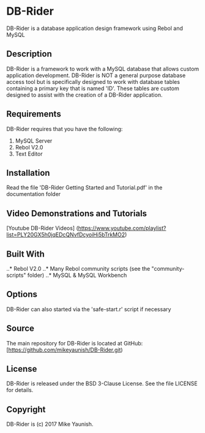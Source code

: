 # DB-Rider

DB-Rider is a database application design framework using Rebol and MySQL

## Description

DB-Rider is a framework to work with a MySQL database that allows custom application development. DB-Rider is NOT a general purpose database access tool but is specifically designed to work with database tables containing a primary key that is named 'ID'. These tables are custom designed to assist with the creation of a DB-Rider application.

## Requirements

DB-Rider requires that you have the following: 
1. MySQL Server  
2. Rebol V2.0
3. Text Editor

## Installation

Read the file  'DB-Rider Getting Started and Tutorial.pdf' in the documentation folder

## Video Demonstrations and Tutorials

[Youtube DB-Rider Videos] (https://www.youtube.com/playlist?list=PLY20GX5h0jqEDcQNvfDcyoiHi5bTrkMO2)


## Built With
..* Rebol V2.0
..* Many Rebol community scripts (see the "community-scripts" folder)
..* MySQL & MySQL Workbench

## Options

DB-Rider can also started via the 'safe-start.r' script if necessary 

## Source

The main repository for DB-Rider is located at GitHub: [https://github.com/mikeyaunish/DB-Rider.git)

## License

DB-Rider is released under the BSD 3-Clause License. See the file LICENSE for details.

## Copyright

DB-Rider is (c) 2017 Mike Yaunish.

